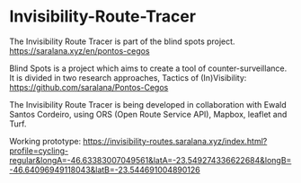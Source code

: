 # Invisibility-Route-Tracer


The Invisibility Route Tracer is part of the blind spots project.
https://saralana.xyz/en/pontos-cegos

Blind Spots is a project which aims to create a tool of counter-surveillance. It is divided in two research approaches, Tactics of (In)Visibility:
https://github.com/saralana/Pontos-Cegos

The Invisibility Route Tracer is being developed in collaboration with Ewald Santos Cordeiro, using ORS (Open Route Service API), Mapbox, leaflet and Turf.

Working prototype: https://invisibility-routes.saralana.xyz/index.html?profile=cycling-regular&longA=-46.63383007049561&latA=-23.549274336622684&longB=-46.64096949118043&latB=-23.544691004890126
